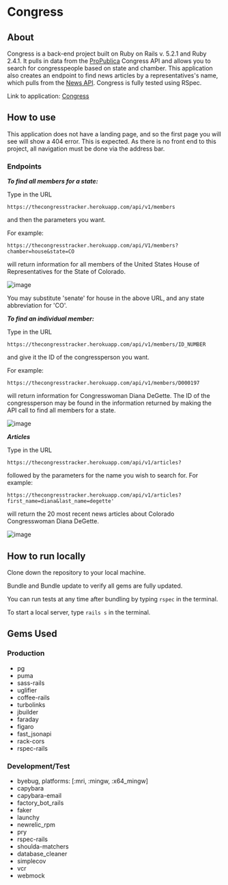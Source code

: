# Congress

## About
Congress is a back-end project built on Ruby on Rails v. 5.2.1 and Ruby 2.4.1. It pulls in data from the [ProPublica](https://projects.propublica.org/api-docs/congress-api/members/) Congress API and allows you to search for congresspeople based on state and chamber. This application also creates an endpoint to find news articles by a representatives's name, which pulls from the [News API](https://newsapi.org/). Congress is fully tested using RSpec.

Link to application: [Congress](https://thecongresstracker.herokuapp.com/)

## How to use
This application does not have a landing page, and so the first page you will see will show a 404 error. This is expected. As there is no front end to this project, all navigation must be done via the address bar.

### Endpoints
***To find all members for a state:***

Type in the URL

```
https://thecongresstracker.herokuapp.com/api/v1/members
```

and then the parameters you want. 

For example:

```
https://thecongresstracker.herokuapp.com/api/V1/members?chamber=house&state=CO
```

will return information for all members of the United States House of Representatives for the State of Colorado.

![image](https://user-images.githubusercontent.com/36015215/49394106-47ae7680-f6f0-11e8-8eb3-ae5014bd4a52.png)

You may substitute 'senate' for house in the above URL, and any state abbreviation for 'CO'.

***To find an individual member:***

Type in the URL

```
https://thecongresstracker.herokuapp.com/api/v1/members/ID_NUMBER
```

and give it the ID of the congressperson you want. 

For example:

```
https://thecongresstracker.herokuapp.com/api/v1/members/D000197
```

will return information for Congresswoman Diana DeGette. The ID of the congressperson may be found in the information returned by making the API call to find all members for a state.

![image](https://user-images.githubusercontent.com/36015215/49394122-5137de80-f6f0-11e8-8ee4-062c1693c35f.png)

***Articles***

Type in the URL

```
https://thecongresstracker.herokuapp.com/api/v1/articles?
```

followed by the parameters for the name you wish to search for. For example:

```
https://thecongresstracker.herokuapp.com/api/v1/articles?first_name=diana&last_name=degette'
```

will return the 20 most recent news articles about Colorado Congresswoman Diana DeGette.

![image](https://user-images.githubusercontent.com/36015215/49394208-7f1d2300-f6f0-11e8-8764-250b11e4d95e.png)

## How to run locally
Clone down the repository to your local machine.

Bundle and Bundle update to verify all gems are fully updated.

You can run tests at any time after bundling by typing ``rspec`` in the terminal.

To start a local server, type ``rails s`` in the terminal.

## Gems Used
### Production

* pg
* puma
* sass-rails
* uglifier
* coffee-rails
* turbolinks
* jbuilder
* faraday
* figaro
* fast_jsonapi
* rack-cors
* rspec-rails

### Development/Test

* byebug, platforms: [:mri, :mingw, :x64_mingw]
* capybara
* capybara-email
* factory_bot_rails
* faker
* launchy
* newrelic_rpm
* pry
* rspec-rails
* shoulda-matchers
* database_cleaner
* simplecov
* vcr
* webmock
